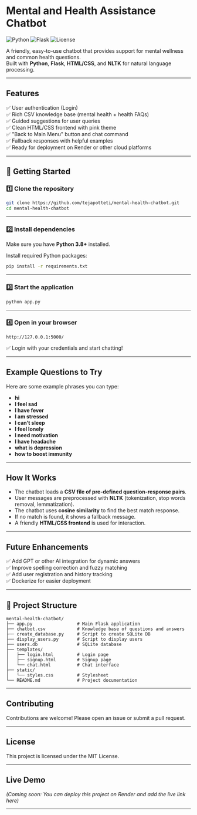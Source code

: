 #  Mental and Health Assistance Chatbot

![Python](https://img.shields.io/badge/Python-3.x-blue)
![Flask](https://img.shields.io/badge/Flask-2.x-green)
![License](https://img.shields.io/badge/License-MIT-yellow.svg)

A friendly, easy-to-use chatbot that provides support for mental wellness and common health questions.  
Built with **Python**, **Flask**, **HTML/CSS**, and **NLTK** for natural language processing.

---

##  Features

✅ User authentication (Login)  
✅ Rich CSV knowledge base (mental health + health FAQs)  
✅ Guided suggestions for user queries  
✅ Clean HTML/CSS frontend with pink theme  
✅ "Back to Main Menu" button and chat command  
✅ Fallback responses with helpful examples  
✅ Ready for deployment on Render or other cloud platforms  

---


## 🚀 Getting Started

### 1️⃣ Clone the repository

```bash
git clone https://github.com/tejapotteti/mental-health-chatbot.git
cd mental-health-chatbot
```

---

### 2️⃣ Install dependencies

Make sure you have **Python 3.8+** installed.

Install required Python packages:

```bash
pip install -r requirements.txt
```

---

### 3️⃣ Start the application

```bash
python app.py
```

---

### 4️⃣ Open in your browser

```
http://127.0.0.1:5000/
```

✅ Login with your credentials and start chatting!

---

##  Example Questions to Try

Here are some example phrases you can type:

- **hi**
- **I feel sad**
- **I have fever**
- **I am stressed**
- **I can’t sleep**
- **I feel lonely**
- **I need motivation**
- **I have headache**
- **what is depression**
- **how to boost immunity**

---

##  How It Works

- The chatbot loads a **CSV file of pre-defined question-response pairs**.
- User messages are preprocessed with **NLTK** (tokenization, stop words removal, lemmatization).
- The chatbot uses **cosine similarity** to find the best match response.
- If no match is found, it shows a fallback message.
- A friendly **HTML/CSS frontend** is used for interaction.

---

##  Future Enhancements

✅ Add GPT or other AI integration for dynamic answers  
✅ Improve spelling correction and fuzzy matching  
✅ Add user registration and history tracking  
✅ Dockerize for easier deployment  

---

## 📂 Project Structure

```
mental-health-chatbot/
├── app.py                 # Main Flask application
├── chatbot.csv            # Knowledge base of questions and answers
├── create_database.py     # Script to create SQLite DB
├── display_users.py       # Script to display users
├── users.db               # SQLite database
├── templates/
│   ├── login.html         # Login page
│   ├── signup.html        # Signup page
│   └── chat.html          # Chat interface
├── static/
│   └── styles.css         # Stylesheet
└── README.md              # Project documentation
```

---

##  Contributing

Contributions are welcome! Please open an issue or submit a pull request.

---

##  License

This project is licensed under the MIT License.

---

##  Live Demo

*(Coming soon: You can deploy this project on Render and add the live link here)*

---
